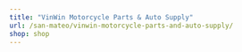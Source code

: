```yaml
---
title: "VinWin Motorcycle Parts & Auto Supply"
url: /san-mateo/vinwin-motorcycle-parts-and-auto-supply/
shop: shop
---
```


